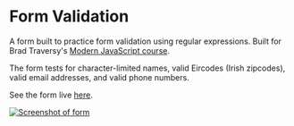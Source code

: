 # Form Validation

A form built to practice form validation using regular expressions. Built for Brad Traversy's [Modern JavaScript course](https://www.udemy.com/modern-javascript-from-the-beginning/).

The form tests for character-limited names, valid Eircodes (Irish zipcodes), valid email addresses, and valid phone numbers.

See the form live [here](https://gk-hynes.github.io/form-validation/).

[![Screenshot of form](https://res.cloudinary.com/gerhynes/image/upload/q_auto/v1531948853/Screenshot_2018-07-18_Form_Validation_wtzye6.png)](https://gk-hynes.github.io/form-validation/)
